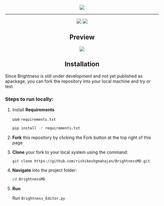 
<p align='center'><img src="https://github.com/user-attachments/assets/6348622a-71a5-4203-9b18-860f8980647c" /></p>

<hr>

<p align='center'><img src="https://img.shields.io/badge/Python-3776AB?style=flat-square&logo=python&logoColor=white" />         <img src="https://img.shields.io/badge/JSON-F5DE19?style=flat-square&logo=json&logoColor=black" /></p>

<h2 align='center'>Preview</h2>

<p align='center'><img src="https://github.com/user-attachments/assets/6cb9157a-991d-419e-8cf9-e8fd5c520f0a" /></p>

<h2 align='center'>Installation</h2>
Since Brightness is still under development and not yet published as apackage, you can fork the repository  into your local machine and try or test.
<h3>Steps to run locally:</h3>

1. Install **Requirements**
   
   use `requirements.txt`
   ```bash
   pip install -r requirements.txt
   ```

3. **Fork** this repository by clicking the Fork button at the top right of this page

4. **Clone** your fork to your local system using the command:
   ```git
   git clone https://github.com/rishikeshgmahajan/BrightnessMD.git
   ```
5. **Navigate** into the project folder:
   ```bash
   cd BrightnessMD
   ```
6. **Run**
   
   Run `Brightness_Editor.py`




